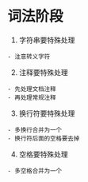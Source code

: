 # 词法阶段
1. 字符串要特殊处理
```
- 注意转义字符
```
2. 注释要特殊处理
```
- 先处理文档注释
- 再处理常规注释
```
3. 换行符要特殊处理
```
- 多换行合并为一个
- 换行符后面的空格要去掉
```
4. 空格要特殊处理
```
- 多空格合并为一个
```